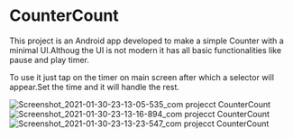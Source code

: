 # CounterCount
This project is an Android app developed to make a simple Counter with a minimal UI.Althoug the UI is not modern it has all basic functionalities like pause and play timer.

To use it just tap on the timer on main screen after which a selector will appear.Set the time and it will handle the rest.

![Screenshot_2021-01-30-23-13-05-535_com projecct CounterCount](https://user-images.githubusercontent.com/45504169/106363827-f1313700-6350-11eb-8f36-9fb74126b369.jpg)
![Screenshot_2021-01-30-23-13-16-894_com projecct CounterCount](https://user-images.githubusercontent.com/45504169/106363831-f3939100-6350-11eb-9d0e-c0f39715bb10.jpg)
![Screenshot_2021-01-30-23-13-23-547_com projecct CounterCount](https://user-images.githubusercontent.com/45504169/106363833-f55d5480-6350-11eb-9693-563ced667d58.jpg)
